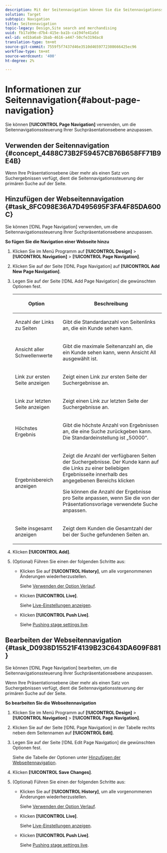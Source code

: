 ```yaml
---
description: Mit der Seitennavigation können Sie die Seitennavigationssteuerung Ihrer Suchpräsentationsebene anpassen.
solution: Target
subtopic: Navigation
title: Seitennavigation
topic-legacy: Design,Site search and merchandising
uuid: fb17a99e-d7b4-415e-ba1b-ca194fe41a5d
exl-id: ed1ba6a8-1bab-4616-a447-50cfe319dac8
translation-type: tm+mt
source-git-commit: 7559f5f7437d46e3510d4659772308666425ec96
workflow-type: tm+mt
source-wordcount: '400'
ht-degree: 2%

---
```


# Informationen zur Seitennavigation{#about-page-navigation}

Sie können **[!UICONTROL Page Navigation]** verwenden, um die Seitennavigationssteuerung Ihrer Suchpräsentationsebene anzupassen.

## Verwenden der Seitennavigation {#concept_4488C73B2F59457CB76B658FF71B9E4B}

Wenn Ihre Präsentationsebene über mehr als einen Satz von Suchergebnissen verfügt, dient die Seitennavigationssteuerung der primären Suche auf der Seite.

## Hinzufügen der Webseitennavigation {#task_8FC098E36A7D495695F3FA4F85DA600C}

Sie können [!DNL Page Navigation] verwenden, um die Seitennavigationssteuerung Ihrer Suchpräsentationsebene anzupassen.

<!-- 

t_configuring_web_page_navigation.xml

 -->

**So fügen Sie die Navigation einer Webseite hinzu**

1. Klicken Sie im Menü Programm auf **[!UICONTROL Design]** > **[!UICONTROL Navigation]** > **[!UICONTROL Page Navigation]**.
1. Klicken Sie auf der Seite [!DNL Page Navigation] auf **[!UICONTROL Add New Page Navigation]**.
1. Legen Sie auf der Seite [!DNL Add Page Navigation] die gewünschten Optionen fest.

   <!-- 
   r_page_navigation_options.xml
   -->

   <table> 
    <thead> 
      <tr> 
      <th colname="col1" class="entry"> <p>Option </p> </th> 
      <th colname="col2" class="entry"> <p>Beschreibung </p> </th> 
      </tr> 
    </thead>
    <tbody> 
      <tr> 
      <td colname="col1"> <p>Anzahl der Links zu Seiten </p> </td> 
      <td colname="col2"> <p> Gibt die Standardanzahl von Seitenlinks an, die ein Kunde sehen kann. </p> </td> 
      </tr> 
      <tr> 
      <td colname="col1"> <p>Ansicht aller Schwellenwerte </p> </td> 
      <td colname="col2"> <p>Gibt die maximale Seitenanzahl an, die ein Kunde sehen kann, wenn <span class="uicontrol"> Ansicht All</span> ausgewählt ist. </p> </td> 
      </tr> 
      <tr> 
      <td colname="col1"> <p>Link zur ersten Seite anzeigen </p> </td> 
      <td colname="col2"> <p>Zeigt einen Link zur ersten Seite der Suchergebnisse an. </p> </td> 
      </tr> 
      <tr> 
      <td colname="col1"> <p>Link zur letzten Seite anzeigen </p> </td> 
      <td colname="col2"> <p> Zeigt einen Link zur letzten Seite der Suchergebnisse an. </p> </td> 
      </tr> 
      <tr> 
      <td colname="col1"> <p>Höchstes Ergebnis </p> </td> 
      <td colname="col2"> <p>Gibt die höchste Anzahl von Ergebnissen an, die eine Suche zurückgeben kann. Die Standardeinstellung ist „50000“. </p> </td> 
      </tr> 
      <tr> 
      <td colname="col1"> <p>Ergebnisbereich anzeigen </p> </td> 
      <td colname="col2"> <p>Zeigt die Anzahl der verfügbaren Seiten der Suchergebnisse. Der Kunde kann auf die Links zu einer beliebigen Ergebnisseite innerhalb des angegebenen Bereichs klicken </p> <p> Sie können die Anzahl der Ergebnisse pro Seite anpassen, wenn Sie die von der Präsentationsvorlage verwendete Suche anpassen. </p> </td> 
      </tr> 
      <tr> 
      <td colname="col1"> <p>Seite insgesamt anzeigen </p> </td> 
      <td colname="col2"> <p>Zeigt dem Kunden die Gesamtzahl der bei der Suche gefundenen Seiten an. </p> </td> 
      </tr> 
    </tbody> 
    </table>

1. Klicken **[!UICONTROL Add]**.
1. (Optional) Führen Sie einen der folgenden Schritte aus:

   * Klicken Sie auf **[!UICONTROL History]**, um alle vorgenommenen Änderungen wiederherzustellen.

      Siehe [Verwenden der Option Verlauf](../t-using-the-history-option.md#task_70DD3F87A67242BBBD2CB27156F43002).

   * Klicken **[!UICONTROL Live]**.

      Siehe [Live-Einstellungen anzeigen](../c-about-staging.md#task_401A0EBDB5DB4D4CA933CBA7BECDC10F).

   * Klicken **[!UICONTROL Push Live]**.

      Siehe [Pushing stage settings live](../c-about-staging.md#task_44306783B4C0408AAA58B471DAF2D9A4).

## Bearbeiten der Webseitennavigation {#task_D0938D15521F4139B23C643DA609F881}

Sie können [!DNL Page Navigation] bearbeiten, um die Seitennavigationssteuerung Ihrer Suchpräsentationsebene anzupassen.

<!-- 

t_editing_web_page_navigation.xml

 -->

Wenn Ihre Präsentationsebene über mehr als einen Satz von Suchergebnissen verfügt, dient die Seitennavigationssteuerung der primären Suche auf der Seite.

**So bearbeiten Sie die Webseitennavigation**

1. Klicken Sie im Menü Programm auf **[!UICONTROL Design]** > **[!UICONTROL Navigation]** > **[!UICONTROL Page Navigation]**.
1. Klicken Sie auf der Seite [!DNL Page Navigation] in der Tabelle rechts neben dem Seitennamen auf **[!UICONTROL Edit]**.
1. Legen Sie auf der Seite [!DNL Edit Page Navigation] die gewünschten Optionen fest.

   Siehe die Tabelle der Optionen unter [Hinzufügen der Webseitennavigation](../c-about-design-menu/c-about-page-navigation.md#task_8FC098E36A7D495695F3FA4F85DA600C).
1. Klicken **[!UICONTROL Save Changes]**.
1. (Optional) Führen Sie einen der folgenden Schritte aus:

   * Klicken Sie auf **[!UICONTROL History]**, um alle vorgenommenen Änderungen wiederherzustellen.

      Siehe [Verwenden der Option Verlauf](../t-using-the-history-option.md#task_70DD3F87A67242BBBD2CB27156F43002).

   * Klicken **[!UICONTROL Live]**.

      Siehe [Live-Einstellungen anzeigen](../c-about-staging.md#task_401A0EBDB5DB4D4CA933CBA7BECDC10F).

   * Klicken **[!UICONTROL Push Live]**.

      Siehe [Pushing stage settings live](../c-about-staging.md#task_44306783B4C0408AAA58B471DAF2D9A4).
